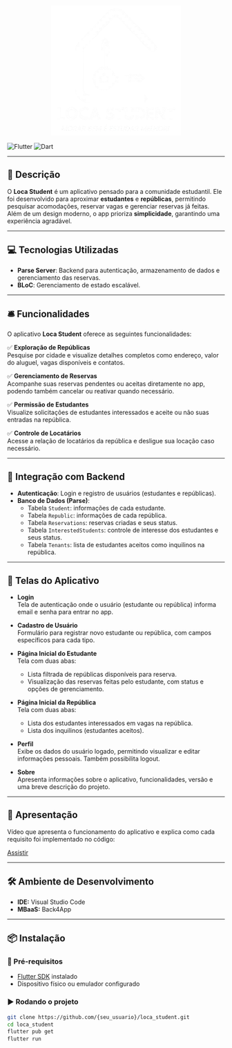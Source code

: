 <p align="center">
  <img src="content/app_logo.png" alt="Logomarca" width="300">
</p>

![Flutter](https://img.shields.io/badge/Flutter-3.32.4-blue?logo=flutter)
![Dart](https://img.shields.io/badge/Dart-3.8.1-blue?logo=dart)

---

## 📃 Descrição

O **Loca Student** é um aplicativo pensado para a comunidade estudantil. Ele foi desenvolvido para aproximar **estudantes** e **repúblicas**, permitindo pesquisar acomodações, reservar vagas e gerenciar reservas já feitas. Além de um design moderno, o app prioriza **simplicidade**, garantindo uma experiência agradável.

---

## 💻 Tecnologias Utilizadas

- **Parse Server**: Backend para autenticação, armazenamento de dados e gerenciamento das reservas.
- **BLoC**: Gerenciamento de estado escalável.

---

## 🛎️ Funcionalidades

O aplicativo **Loca Student** oferece as seguintes funcionalidades:

✅ **Exploração de Repúblicas**  
Pesquise por cidade e visualize detalhes completos como endereço, valor do aluguel, vagas disponíveis e contatos.

✅ **Gerenciamento de Reservas**  
Acompanhe suas reservas pendentes ou aceitas diretamente no app, podendo também cancelar ou reativar quando necessário.

✅ **Permissão de Estudantes**  
Visualize solicitações de estudantes interessados e aceite ou não suas entradas na república.

✅ **Controle de Locatários**  
Acesse a relação de locatários da república e desligue sua locação caso necessário. 

---

## 📡 Integração com Backend

- **Autenticação**: Login e registro de usuários (estudantes e repúblicas).
- **Banco de Dados (Parse)**:  
  - Tabela `Student`: informações de cada estudante.  
  - Tabela `Republic`: informações de cada república.  
  - Tabela `Reservations`: reservas criadas e seus status.  
  - Tabela `InterestedStudents`: controle de interesse dos estudantes e seus status.
  - Tabela `Tenants`: lista de estudantes aceitos como inquilinos na república.
 
---

## 🎨 Telas do Aplicativo

- **Login**  
  Tela de autenticação onde o usuário (estudante ou república) informa email e senha para entrar no app.

- **Cadastro de Usuário**  
  Formulário para registrar novo estudante ou república, com campos específicos para cada tipo.

- **Página Inicial do Estudante**  
  Tela com duas abas:  
  - Lista filtrada de repúblicas disponíveis para reserva.  
  - Visualização das reservas feitas pelo estudante, com status e opções de gerenciamento.

- **Página Inicial da República**  
  Tela com duas abas:  
  - Lista dos estudantes interessados em vagas na república.  
  - Lista dos inquilinos (estudantes aceitos).

- **Perfil**  
  Exibe os dados do usuário logado, permitindo visualizar e editar informações pessoais. Também possibilita logout.

- **Sobre**  
  Apresenta informações sobre o aplicativo, funcionalidades, versão e uma breve descrição do projeto.

---

## 🎥 Apresentação

Vídeo que apresenta o funcionamento do aplicativo e explica como cada requisito foi implementado no código:

[Assistir](https://youtu.be/r2aBu6VeumI)

---

## 🛠️ Ambiente de Desenvolvimento

- **IDE:** Visual Studio Code  
- **MBaaS:** Back4App

---

## 📦 Instalação

### 🔧 Pré-requisitos
- [Flutter SDK](https://docs.flutter.dev/get-started/install) instalado  
- Dispositivo físico ou emulador configurado

### ▶️ Rodando o projeto
```bash
git clone https://github.com/{seu_usuario}/loca_student.git
cd loca_student
flutter pub get
flutter run
